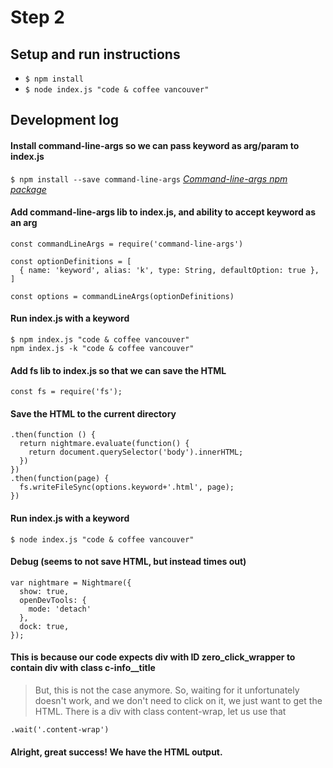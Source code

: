 # Step 2

## Setup and run instructions
* ```$ npm install```
* ```$ node index.js "code & coffee vancouver"```

## Development log

#### Install command-line-args so we can pass keyword as arg/param to index.js

```$ npm install --save command-line-args```
[*Command-line-args npm package*](https://www.npmjs.com/package/command-line-args)

#### Add command-line-args lib to index.js, and ability to accept keyword as an arg

```
const commandLineArgs = require('command-line-args')

const optionDefinitions = [
  { name: 'keyword', alias: 'k', type: String, defaultOption: true },
]

const options = commandLineArgs(optionDefinitions)
```

#### Run index.js with a keyword

```
$ npm index.js "code & coffee vancouver"
npm index.js -k "code & coffee vancouver"
```

#### Add fs lib to index.js so that we can save the HTML

```
const fs = require('fs');
```

#### Save the HTML to the current directory

```
.then(function () {
  return nightmare.evaluate(function() {
    return document.querySelector('body').innerHTML;
  })
})
.then(function(page) {
  fs.writeFileSync(options.keyword+'.html', page);
})
```

#### Run index.js with a keyword

```$ node index.js "code & coffee vancouver"```

#### Debug (seems to not save HTML, but instead times out)

```
var nightmare = Nightmare({ 
  show: true,
  openDevTools: {
    mode: 'detach'
  },
  dock: true,
});
```

#### This is because our code expects div with ID zero_click_wrapper to contain div with class c-info__title

> But, this is not the case anymore.
> So, waiting for it unfortunately doesn't work, and we don't need to click on it, we just want to get the HTML.
> There is a div with class content-wrap, let us use that

```
.wait('.content-wrap')
```

#### Alright, great success! We have the HTML output.
